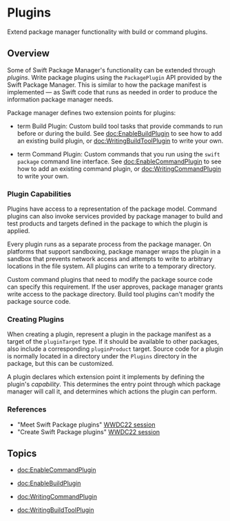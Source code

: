 # Plugins

Extend package manager functionality with build or command plugins.  

## Overview

Some of Swift Package Manager's functionality can be extended through _plugins_.
Write package plugins using the `PackagePlugin` API provided by the Swift Package Manager. <!-- link to docs needed -->
This is similar to how the package manifest is implemented — as Swift code that runs as needed in order to produce the information package manager needs.

Package manager defines two extension points for plugins:

- term Build Plugin: Custom build tool tasks that provide commands to run before or during the build.
  See <doc:EnableBuildPlugin> to see how to add an existing build plugin, or <doc:WritingBuildToolPlugin> to write your own.

- term Command Plugin: Custom commands that you run using the `swift package` command line interface.
  See <doc:EnableCommandPlugin> to see how to add an existing command plugin, or <doc:WritingCommandPlugin> to write your own.

### Plugin Capabilities

Plugins have access to a representation of the package model.
Command plugins can also invoke services provided by package manager to build and test products and targets defined in the package to which the plugin is applied.

Every plugin runs as a separate process from the package manager. 
On platforms that support sandboxing, package manager wraps the plugin in a sandbox that prevents network access and attempts to write to arbitrary locations in the file system.
All plugins can write to a temporary directory.

Custom command plugins that need to modify the package source code can specify this requirement.
If the user approves, package manager grants write access to the package directory.
Build tool plugins can't modify the package source code.

### Creating Plugins

When creating a plugin, represent a plugin in the package manifest as a target of the `pluginTarget` type.
If it should be available to other packages, also include a corresponding `pluginProduct` target.
Source code for a plugin is normally located in a directory under the `Plugins` directory in the package, but this can be customized.

A plugin declares which extension point it implements by defining the plugin's _capability_.
This determines the entry point through which package manager will call it, and determines which actions the plugin can perform.

### References

- "Meet Swift Package plugins" [WWDC22 session](https://developer.apple.com/videos/play/wwdc2022-110359)
- "Create Swift Package plugins" [WWDC22 session](https://developer.apple.com/videos/play/wwdc2022-110401)

## Topics

- <doc:EnableCommandPlugin>
- <doc:EnableBuildPlugin>

- <doc:WritingCommandPlugin>
- <doc:WritingBuildToolPlugin>
